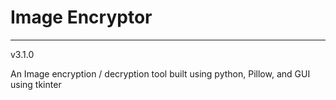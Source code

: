 # Image Encryptor

***
v3.1.0

An Image encryption / decryption tool built using python, Pillow, and GUI using tkinter